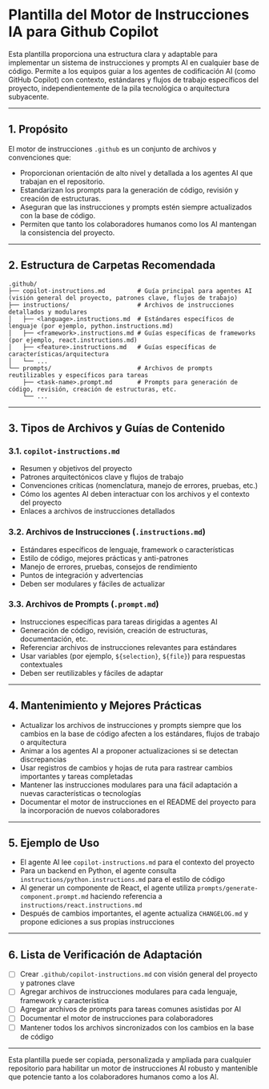# Plantilla del Motor de Instrucciones IA para Github Copilot

Esta plantilla proporciona una estructura clara y adaptable para implementar un sistema de instrucciones y prompts AI en cualquier base de código. Permite a los equipos guiar a los agentes de codificación AI (como GitHub Copilot) con contexto, estándares y flujos de trabajo específicos del proyecto, independientemente de la pila tecnológica o arquitectura subyacente.

---

## 1. Propósito

El motor de instrucciones `.github` es un conjunto de archivos y convenciones que:
- Proporcionan orientación de alto nivel y detallada a los agentes AI que trabajan en el repositorio.
- Estandarizan los prompts para la generación de código, revisión y creación de estructuras.
- Aseguran que las instrucciones y prompts estén siempre actualizados con la base de código.
- Permiten que tanto los colaboradores humanos como los AI mantengan la consistencia del proyecto.

---

## 2. Estructura de Carpetas Recomendada

```
.github/
├── copilot-instructions.md         # Guía principal para agentes AI (visión general del proyecto, patrones clave, flujos de trabajo)
├── instructions/                   # Archivos de instrucciones detallados y modulares
│   ├── <language>.instructions.md  # Estándares específicos de lenguaje (por ejemplo, python.instructions.md)
│   ├── <framework>.instructions.md # Guías específicas de frameworks (por ejemplo, react.instructions.md)
│   ├── <feature>.instructions.md   # Guías específicas de características/arquitectura
│   └── ...
└── prompts/                        # Archivos de prompts reutilizables y específicos para tareas
    ├── <task-name>.prompt.md       # Prompts para generación de código, revisión, creación de estructuras, etc.
    └── ...
```

---

## 3. Tipos de Archivos y Guías de Contenido

### 3.1. `copilot-instructions.md`
- Resumen y objetivos del proyecto
- Patrones arquitectónicos clave y flujos de trabajo
- Convenciones críticas (nomenclatura, manejo de errores, pruebas, etc.)
- Cómo los agentes AI deben interactuar con los archivos y el contexto del proyecto
- Enlaces a archivos de instrucciones detallados

### 3.2. Archivos de Instrucciones (`.instructions.md`)
- Estándares específicos de lenguaje, framework o características
- Estilo de código, mejores prácticas y anti-patrones
- Manejo de errores, pruebas, consejos de rendimiento
- Puntos de integración y advertencias
- Deben ser modulares y fáciles de actualizar

### 3.3. Archivos de Prompts (`.prompt.md`)
- Instrucciones específicas para tareas dirigidas a agentes AI
- Generación de código, revisión, creación de estructuras, documentación, etc.
- Referenciar archivos de instrucciones relevantes para estándares
- Usar variables (por ejemplo, `${selection}`, `${file}`) para respuestas contextuales
- Deben ser reutilizables y fáciles de adaptar

---

## 4. Mantenimiento y Mejores Prácticas

- Actualizar los archivos de instrucciones y prompts siempre que los cambios en la base de código afecten a los estándares, flujos de trabajo o arquitectura
- Animar a los agentes AI a proponer actualizaciones si se detectan discrepancias
- Usar registros de cambios y hojas de ruta para rastrear cambios importantes y tareas completadas
- Mantener las instrucciones modulares para una fácil adaptación a nuevas características o tecnologías
- Documentar el motor de instrucciones en el README del proyecto para la incorporación de nuevos colaboradores

---

## 5. Ejemplo de Uso

- El agente AI lee `copilot-instructions.md` para el contexto del proyecto
- Para un backend en Python, el agente consulta `instructions/python.instructions.md` para el estilo de código
- Al generar un componente de React, el agente utiliza `prompts/generate-component.prompt.md` haciendo referencia a `instructions/react.instructions.md`
- Después de cambios importantes, el agente actualiza `CHANGELOG.md` y propone ediciones a sus propias instrucciones

---

## 6. Lista de Verificación de Adaptación

- [ ] Crear `.github/copilot-instructions.md` con visión general del proyecto y patrones clave
- [ ] Agregar archivos de instrucciones modulares para cada lenguaje, framework y característica
- [ ] Agregar archivos de prompts para tareas comunes asistidas por AI
- [ ] Documentar el motor de instrucciones para colaboradores
- [ ] Mantener todos los archivos sincronizados con los cambios en la base de código

---

Esta plantilla puede ser copiada, personalizada y ampliada para cualquier repositorio para habilitar un motor de instrucciones AI robusto y mantenible que potencie tanto a los colaboradores humanos como a los AI.
